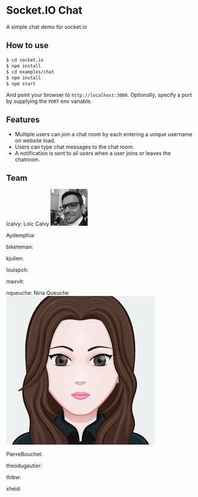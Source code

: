 
# Socket.IO Chat

A simple chat demo for socket.io

## How to use

```
$ cd socket.io
$ npm install
$ cd examples/chat
$ npm install
$ npm start
```

And point your browser to `http://localhost:3000`. Optionally, specify
a port by supplying the `PORT` env variable.

## Features

- Multiple users can join a chat room by each entering a unique username
on website load.
- Users can type chat messages to the chat room.
- A notification is sent to all users when a user joins or leaves
the chatroom.


## Team

lcalvy: Loïc Calvy ![Loïc Photo](public/images/lcalvy.png)

Aydemphia:

biketeman:

kjulien:

louispch:

maxvit:

nqueuche: Nina Queuche ![Nina Photo](public/images/nqueuche.png)

PierreBouchet:

theodugautier:

thibw:

xheid:
